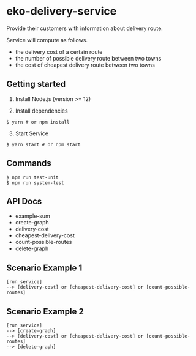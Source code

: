# eko-delivery-service

Provide their customers with information about delivery route.

Service will compute as follows.

- the delivery cost of a certain route
- the number of possible delivery route between two towns
- the cost of cheapest delivery route between two towns

## Getting started

1. Install Node.js (version >= 12)

2. Install dependencies

```
$ yarn # or npm install
```

3. Start Service

```
$ yarn start # or npm start
```

## Commands

```
$ npm run test-unit
$ npm run system-test
```

## API Docs

<!-- [Postman Collection]() -->

- example-sum
- create-graph
- delivery-cost
- cheapest-delivery-cost
- count-possible-routes
- delete-graph

## Scenario Example 1

```
[run service]
--> [delivery-cost] or [cheapest-delivery-cost] or [count-possible-routes]
```

## Scenario Example 2

```
[run service]
--> [create-graph]
--> [delivery-cost] or [cheapest-delivery-cost] or [count-possible-routes]
--> [delete-graph]
```
